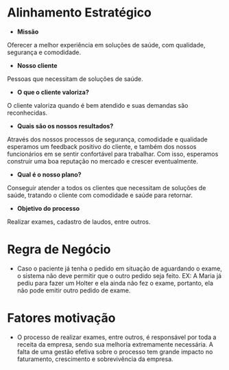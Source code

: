 # Alinhamento Estratégico 

- **Missão**

Oferecer a melhor experiência em soluções de saúde, com qualidade, segurança e comodidade.

- **Nosso cliente**

Pessoas que necessitam de soluções de saúde.

- **O que o cliente valoriza?**

O cliente valoriza quando é bem atendido e suas demandas são reconhecidas.

- **Quais são os nossos resultados?**

Através dos nossos processos de segurança, comodidade e qualidade esperamos um feedback positivo do cliente, e também dos nossos funcionários em se sentir confortável para trabalhar. Com isso, esperamos construir uma boa reputação no mercado e crescer eventualmente. 

- **Qual é o nosso plano?**

Conseguir atender a todos os clientes que necessitam de soluções de saúde, tratando o cliente com comodidade e saúde para retornar.  

- **Objetivo do processo**

Realizar exames, cadastro de laudos, entre outros. 


# Regra de Negócio 
 
-  Caso o paciente já tenha o pedido em situação de aguardando o exame, o sistema não deve permitir que o outro pedido seja feito. 
	EX:  A Maria já pediu para fazer um Holter e ela ainda não fez o exame, portanto, ela não pode emitir outro pedido de exame. 


# Fatores motivação 

- O processo de realizar exames, entre outros, é responsável por toda a receita da empresa, sendo sua melhoria extremamente necessária. A falta de uma gestão efetiva sobre o processo tem grande impacto no faturamento, crescimento e sobrevivência da empresa. 

